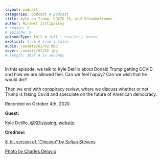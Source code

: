 ```yaml
---
layout: podcast
categories: podcast # podcast
title: Kyle on Trump, COVID-19, and Schadenfreude
author: Nirawit Jittipairoj
# season: 2
# episode: 9
episodeType: full # full | trailer | bonus
explicit: true # true | false
audio: /assets/02/02.mp3
cover: /assets/02/02.jpg
# length: 3927 # in seconds
---
```


In this episode, we talk to Kyle Detillo about Donald Trump getting COVID and how we are allowed feel. Can we feel happy? Can we wish that he would die? 

Then we end with conspiracy review, where we discuss whether or not Trump is faking Covid and speculate on the future of American democracy.

Recorded on October 4th, 2020.

**Guest:**

Kyle Detillo, [@KDistyping](https://twitter.com/KDistyping), [website](http://kyletypes.com/)

**Creditsw:**

[8-bit version of “Chicago” by Sufjan Stevens](https://www.youtube.com/watch?v=_AgTLnEUKEY)

[Photo by Charles Deluvio](https://unsplash.com/photos/rynR1JQzEIY)